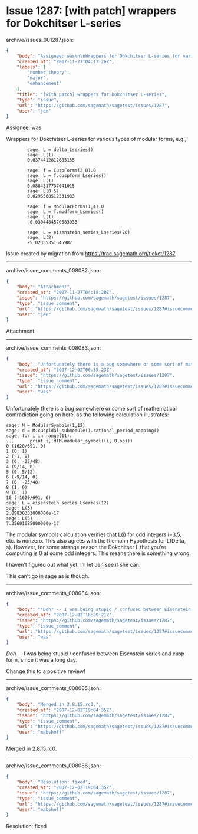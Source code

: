 # Issue 1287: [with patch] wrappers for Dokchitser L-series

archive/issues_001287.json:
```json
{
    "body": "Assignee: was\n\nWrappers for Dokchitser L-series for various types of modular forms, e.g.,:\n\n\n```\n        sage: L = delta_Lseries()\n        sage: L(1)\n        0.0374412812685155\n\n        sage: f = CuspForms(2,8).0\n        sage: L = f.cuspform_Lseries()\n        sage: L(1)\n        0.0884317737041015\n        sage: L(0.5)\n        0.0296568512531983\n\n        sage: f = ModularForms(1,4).0\n        sage: L = f.modform_Lseries()\n        sage: L(1)\n        -0.0304484570583933\n\n        sage: L = eisenstein_series_Lseries(20)\n        sage: L(2)\n        -5.02355351645987 \n```\n\n\nIssue created by migration from https://trac.sagemath.org/ticket/1287\n\n",
    "created_at": "2007-11-27T04:17:26Z",
    "labels": [
        "number theory",
        "major",
        "enhancement"
    ],
    "title": "[with patch] wrappers for Dokchitser L-series",
    "type": "issue",
    "url": "https://github.com/sagemath/sagetest/issues/1287",
    "user": "jen"
}
```
Assignee: was

Wrappers for Dokchitser L-series for various types of modular forms, e.g.,:


```
        sage: L = delta_Lseries()
        sage: L(1)
        0.0374412812685155

        sage: f = CuspForms(2,8).0
        sage: L = f.cuspform_Lseries()
        sage: L(1)
        0.0884317737041015
        sage: L(0.5)
        0.0296568512531983

        sage: f = ModularForms(1,4).0
        sage: L = f.modform_Lseries()
        sage: L(1)
        -0.0304484570583933

        sage: L = eisenstein_series_Lseries(20)
        sage: L(2)
        -5.02355351645987 
```


Issue created by migration from https://trac.sagemath.org/ticket/1287





---

archive/issue_comments_008082.json:
```json
{
    "body": "Attachment",
    "created_at": "2007-11-27T04:18:20Z",
    "issue": "https://github.com/sagemath/sagetest/issues/1287",
    "type": "issue_comment",
    "url": "https://github.com/sagemath/sagetest/issues/1287#issuecomment-8082",
    "user": "jen"
}
```

Attachment



---

archive/issue_comments_008083.json:
```json
{
    "body": "Unfortunately there is a bug somewhere or some sort of mathematical contradiction going on here, as the following calculation illustrates:\n\n\n```\nsage: M = ModularSymbols(1,12)\nsage: d = M.cuspidal_submodule().rational_period_mapping()\nsage: for i in range(11):\n...      print i, d(M.modular_symbol((i, 0,oo)))\n0 (1620/691, 0)\n1 (0, 1)\n2 (-1, 0)\n3 (0, -25/48)\n4 (9/14, 0)\n5 (0, 5/12)\n6 (-9/14, 0)\n7 (0, -25/48)\n8 (1, 0)\n9 (0, 1)\n10 (-1620/691, 0)\nsage: L = eisenstein_series_Lseries(12)\nsage: L(3)\n2.89830333000000e-17\nsage: L(5)\n7.35601685000000e-17\n```\n\n\nThe modular symbols calculation verifies that L(i) for odd integers i=3,5, etc. is nonzero.  This also agrees with the Riemann Hypothesis for L(Delta, s).  However, for some strange reason the Dokchitser L that you're computing is 0 at some odd integers.  This means there is something wrong. \n\nI haven't figured out what yet.  I'll let Jen see if she can.\n\nThis can't go in sage as is though.",
    "created_at": "2007-12-02T06:35:23Z",
    "issue": "https://github.com/sagemath/sagetest/issues/1287",
    "type": "issue_comment",
    "url": "https://github.com/sagemath/sagetest/issues/1287#issuecomment-8083",
    "user": "was"
}
```

Unfortunately there is a bug somewhere or some sort of mathematical contradiction going on here, as the following calculation illustrates:


```
sage: M = ModularSymbols(1,12)
sage: d = M.cuspidal_submodule().rational_period_mapping()
sage: for i in range(11):
...      print i, d(M.modular_symbol((i, 0,oo)))
0 (1620/691, 0)
1 (0, 1)
2 (-1, 0)
3 (0, -25/48)
4 (9/14, 0)
5 (0, 5/12)
6 (-9/14, 0)
7 (0, -25/48)
8 (1, 0)
9 (0, 1)
10 (-1620/691, 0)
sage: L = eisenstein_series_Lseries(12)
sage: L(3)
2.89830333000000e-17
sage: L(5)
7.35601685000000e-17
```


The modular symbols calculation verifies that L(i) for odd integers i=3,5, etc. is nonzero.  This also agrees with the Riemann Hypothesis for L(Delta, s).  However, for some strange reason the Dokchitser L that you're computing is 0 at some odd integers.  This means there is something wrong. 

I haven't figured out what yet.  I'll let Jen see if she can.

This can't go in sage as is though.



---

archive/issue_comments_008084.json:
```json
{
    "body": "*Doh* -- I was being stupid / confused between Eisenstein series and cusp form, since it was a long day.\n\nChange this to a positive review!",
    "created_at": "2007-12-02T18:29:21Z",
    "issue": "https://github.com/sagemath/sagetest/issues/1287",
    "type": "issue_comment",
    "url": "https://github.com/sagemath/sagetest/issues/1287#issuecomment-8084",
    "user": "was"
}
```

*Doh* -- I was being stupid / confused between Eisenstein series and cusp form, since it was a long day.

Change this to a positive review!



---

archive/issue_comments_008085.json:
```json
{
    "body": "Merged in 2.8.15.rc0.",
    "created_at": "2007-12-02T19:04:35Z",
    "issue": "https://github.com/sagemath/sagetest/issues/1287",
    "type": "issue_comment",
    "url": "https://github.com/sagemath/sagetest/issues/1287#issuecomment-8085",
    "user": "mabshoff"
}
```

Merged in 2.8.15.rc0.



---

archive/issue_comments_008086.json:
```json
{
    "body": "Resolution: fixed",
    "created_at": "2007-12-02T19:04:35Z",
    "issue": "https://github.com/sagemath/sagetest/issues/1287",
    "type": "issue_comment",
    "url": "https://github.com/sagemath/sagetest/issues/1287#issuecomment-8086",
    "user": "mabshoff"
}
```

Resolution: fixed
